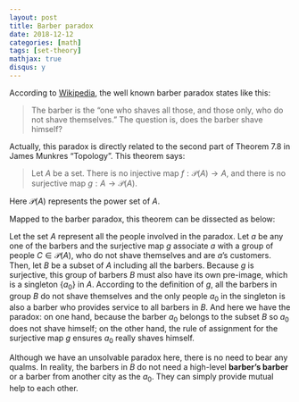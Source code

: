 ```yaml
---
layout: post
title: Barber paradox
date: 2018-12-12
categories: [math]
tags: [set-theory]
mathjax: true
disqus: y
---
```


According to [Wikipedia](https://en.wikipedia.org/wiki/Barber_paradox?wprov=sfti1), the well known barber paradox states like this:

> The barber is the “one who shaves all those, and those only, who do not shave themselves.” The question is, does the barber shave himself?

Actually, this paradox is directly related to the second part of Theorem 7.8 in James Munkres “Topology”. This theorem says:

> Let $A$ be a set. There is no injective map $f: \mathcal{P}(A) \rightarrow A$, and there is no surjective map $g: A \rightarrow \mathcal{P}(A)$.

Here $\mathcal{P}(A)$ represents the power set of $A$.

Mapped to the barber paradox, this theorem can be dissected as below:

Let the set $A$ represent all the people involved in the paradox. Let $a$ be any one of the barbers and the surjective map $g$ associate $a$ with a group of people $C \in \mathcal{P}(A)$, who do not shave themselves and are $a$’s customers. Then, let $B$ be a subset of $A$ including all the barbers. Because $g$ is surjective, this group of barbers $B$ must also have its own pre-image, which is a singleton $\{a_0\}$ in $A$. According to the definition of $g$, all the barbers in group $B$ do not shave themselves and the only people $a_0$ in the singleton is also a barber who provides service to all barbers in $B$. And here we have the paradox: on one hand, because the barber $a_0$ belongs to the subset $B$ so $a_0$ does not shave himself; on the other hand, the rule of assignment for the surjective map $g$ ensures $a_0$ really shaves himself.

Although we have an unsolvable paradox here, there is no need to bear any qualms. In reality, the barbers in $B$ do not need a high-level **barber’s barber** or a barber from another city as the $a_0$. They can simply provide mutual help to each other.
